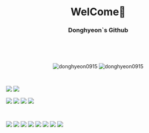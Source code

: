 <h1 align="center">WelCome👋</h3>
<h3 align="center">Donghyeon`s Github</h3>
<br><br><br>

<p align = "center">
  <img src="https://github-readme-stats.vercel.app/api?username=donghyeon0915&show_icons=true&locale=en" alt="donghyeon0915" />
  <img src="https://github-readme-stats.vercel.app/api/top-langs?username=donghyeon0915&show_icons=true&locale=en&layout=compact" alt="donghyeon0915" />
</p>

<br>

<p align="center"> 
   
  <img src = "http://img.shields.io/badge/-Git%20Hub-black?style=flat-square&logo=github&link=https://github.com/Donghyeon0915"></a>
  <img src = "http://img.shields.io/badge/-Git-f05032?style=flat-square&logo=git&logoColor=white&link="></a>
 
 </p>
 
  <a href="https://github.com/Donghyeon0915/"><img src = "http://img.shields.io/badge/-Git%20Hub-black?style=flat-square&logo=github&link=https://github.com/Donghyeon0915"></a>
  <a href="https://github.com/Donghyeon0915/"><img src = "http://img.shields.io/badge/-Git-f05032?style=flat-square&logo=git&logoColor=white&link="></a>
  <a href="https://github.com/Donghyeon0915/"><img src = "http://img.shields.io/badge/-FaceBook-1877F2?style=flat-square&logo=facebook&logoColor=white&link=https://zzsza.github.io/"></a>
  <a href="https://github.com/Donghyeon0915/"><img src = "http://img.shields.io/badge/-Instagram-e4405f?style=flat-square&logo=instagram&logoColor=white&link="></a>

 <br>
 
 <a href="https://github.com/Donghyeon0915/"><img src = "http://img.shields.io/badge/-Java-007396?style=flat-square&logo=java&link="></a>
  <a href="https://github.com/Donghyeon0915/"><img src = "http://img.shields.io/badge/-Python-3776ab?style=flat-square&logo=python&logoColor=white&link="></a>
  <a href="https://github.com/Donghyeon0915/"><img src = "http://img.shields.io/badge/-Cpp-00599C?style=flat-square&logo=c%2B%2B&logoColor=white&link="></a>
  <a href="https://github.com/Donghyeon0915/"><img src = "http://img.shields.io/badge/-JavaScript-f7df1e?style=flat-square&logo=javascript&logoColor=black&link="></a>
  <a href="https://github.com/Donghyeon0915/"><img src = "http://img.shields.io/badge/-Html-e34f26?style=flat-square&logo=html5&logoColor=white&link="></a>
  <a href="https://github.com/Donghyeon0915/"><img src = "http://img.shields.io/badge/-CSS3-1572B6?style=flat-square&logo=css3&logoColor=white&link="></a>
  <a href="https://github.com/Donghyeon0915/"><img src = "http://img.shields.io/badge/-MySQL-4479a1?style=flat-square&logo=MySQL&logoColor=white&link="></a>
  <a href="https://github.com/Donghyeon0915/"><img src = "http://img.shields.io/badge/-React-61dafb?style=flat-square&logo=React&logoColor=white&link="></a>
 
</p>
